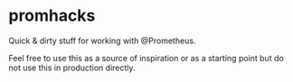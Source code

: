 # promhacks

Quick &amp; dirty stuff for working with @Prometheus. 

Feel free to use this as a source of inspiration or as a starting point but do
not use this in production directly.



